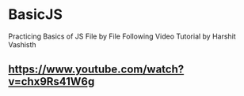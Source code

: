 # BasicJS
Practicing Basics of JS File by File
Following Video Tutorial by Harshit Vashisth
##  https://www.youtube.com/watch?v=chx9Rs41W6g